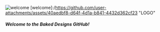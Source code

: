 ![welcome](https://github.com/user-attachments/assets/40aedbf8-d64f-4d1a-b841-4432d362cf23)
[welcome]:/https://github.com/user-attachments/assets/40aedbf8-d64f-4d1a-b841-4432d362cf23 "LOGO"

##### Welcome to the Baked Designs GitHub!



<!--
https://baked-designs.github.io/
this is the README displayed in the BD Official Repo
-->
